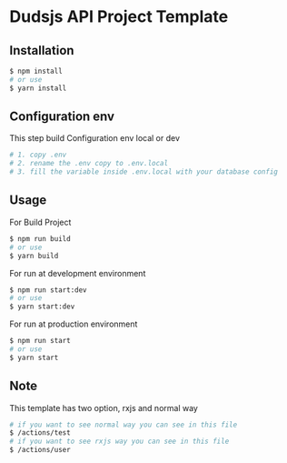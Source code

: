 # Dudsjs API Project Template

## Installation

```bash
$ npm install
# or use
$ yarn install
```

## Configuration env

This step build Configuration env local or dev

```bash
# 1. copy .env
# 2. rename the .env copy to .env.local
# 3. fill the variable inside .env.local with your database config
```

## Usage

For Build Project

```bash
$ npm run build
# or use
$ yarn build
```

For run at development environment

```bash
$ npm run start:dev
# or use
$ yarn start:dev
```

For run at production environment

```bash
$ npm run start
# or use
$ yarn start
```

## Note

This template has two option, rxjs and normal way

```bash
# if you want to see normal way you can see in this file
$ /actions/test
# if you want to see rxjs way you can see in this file
$ /actions/user
```
